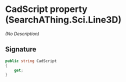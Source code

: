 # CadScript property (SearchAThing.Sci.Line3D)
_(No Description)_

## Signature
```csharp
public string CadScript
{
    get;
}
```
